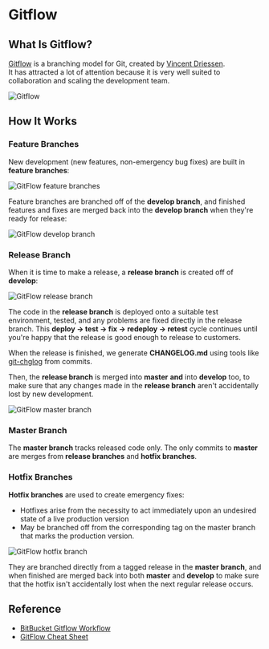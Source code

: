 # Gitflow


## What Is Gitflow?

[Gitflow](http://nvie.com/posts/a-successful-git-branching-model/) is a branching model for Git, created by [Vincent Driessen](https://nvie.com/about/).  
It has attracted a lot of attention because it is very well suited to collaboration and scaling the development team.


![Gitflow](../images/gitflow-overview.webp)


## How It Works

### Feature Branches

New development (new features, non-emergency bug fixes) are built in __feature branches__:

![GitFlow feature branches](../images/GitFlowFeatureBranches.png)

Feature branches are branched off of the __develop branch__, and finished features and fixes are merged back into the __develop branch__ when they're ready for release:

![GitFlow develop branch](../images/GitFlowDevelopBranch.png)

### Release Branch

When it is time to make a release, a __release branch__ is created off of __develop__:

![GitFlow release branch](../images/GitFlowReleaseBranch.png)

The code in the __release branch__ is deployed onto a suitable test environment, tested, and any problems are fixed directly in the release branch.  This __deploy -> test -> fix -> redeploy -> retest__ cycle continues until you're happy that the release is good enough to release to customers.

When the release is finished, we generate __CHANGELOG.md__  using tools like [git-chglog](https://github.com/git-chglog/git-chglog) from commits.

Then, the __release branch__ is merged into __master__ **and** into __develop__ too, to make sure that any changes made in the __release branch__ aren't accidentally lost by new development.

![GitFlow master branch](../images/GitFlowMasterBranch.png)

### Master Branch

The __master branch__ tracks released code only.  The only commits to __master__ are merges from __release branches__ and __hotfix branches__.

### Hotfix Branches

__Hotfix branches__ are used to create emergency fixes:

- Hotfixes arise from the necessity to act immediately upon an undesired state of a live production version
- May be branched off from the corresponding tag on the master branch that marks the production version.

![GitFlow hotfix branch](../images/GitFlowHotfixBranch.png)

They are branched directly from a tagged release in the __master branch__, and when finished are merged back into both __master__ and __develop__ to make sure that the hotfix isn't accidentally lost when the next regular release occurs.



## Reference 

- [BitBucket Gitflow Workflow](https://www.atlassian.com/git/tutorials/comparing-workflows/gitflow-workflow)
- [GitFlow Cheat Sheet](http://danielkummer.github.io/git-flow-cheatsheet/)